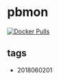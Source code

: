 # pbmon

[![Docker Pulls](https://img.shields.io/docker/pulls/bellcode/pbmon.svg)](https://hub.docker.com/r/bellcode/pbmon/)

## tags

- 2018060201
